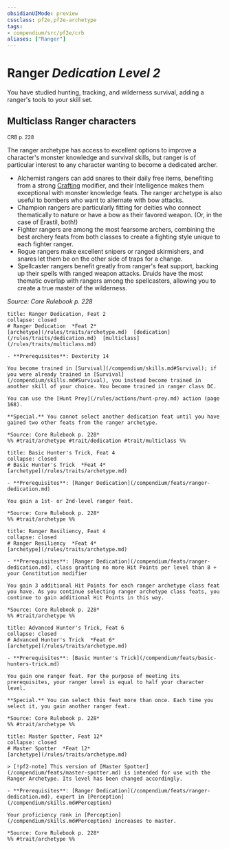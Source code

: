 ```yaml
---
obsidianUIMode: preview
cssclass: pf2e,pf2e-archetype
tags:
- compendium/src/pf2e/crb
aliases: ["Ranger"]
---
```

# Ranger *Dedication Level 2*  

You have studied hunting, tracking, and wilderness survival, adding a ranger's tools to your skill set.

## Multiclass Ranger characters
<sup>CRB p. 228</sup>

The ranger archetype has access to excellent options to improve a character's monster knowledge and survival skills, but ranger is of particular interest to any character wanting to become a dedicated archer.

- Alchemist rangers can add snares to their daily free items, benefiting from a strong [Crafting](/compendium/skills.md#Crafting) modifier, and their Intelligence makes them exceptional with monster knowledge feats. The ranger archetype is also useful to bombers who want to alternate with bow attacks.
- Champion rangers are particularly fitting for deities who connect thematically to nature or have a bow as their favored weapon. (Or, in the case of Erastil, both!)
- Fighter rangers are among the most fearsome archers, combining the best archery feats from both classes to create a fighting style unique to each fighter ranger.
- Rogue rangers make excellent snipers or ranged skirmishers, and snares let them be on the other side of traps for a change.
- Spellcaster rangers benefit greatly from ranger's feat support, backing up their spells with ranged weapon attacks. Druids have the most thematic overlap with rangers among the spellcasters, allowing you to create a true master of the wilderness.

*Source: Core Rulebook p. 228*

```ad-embed-feat
title: Ranger Dedication, Feat 2
collapse: closed
# Ranger Dedication  *Feat 2*  
[archetype](/rules/traits/archetype.md)  [dedication](/rules/traits/dedication.md)  [multiclass](/rules/traits/multiclass.md)  

- **Prerequisites**: Dexterity 14

You become trained in [Survival](/compendium/skills.md#Survival); if you were already trained in [Survival](/compendium/skills.md#Survival), you instead become trained in another skill of your choice. You become trained in ranger class DC.

You can use the [Hunt Prey](/rules/actions/hunt-prey.md) action (page 168).

**Special.** You cannot select another dedication feat until you have gained two other feats from the ranger archetype.

*Source: Core Rulebook p. 228*  
%% #trait/archetype #trait/dedication #trait/multiclass %%
```  

```ad-embed-feat
title: Basic Hunter's Trick, Feat 4
collapse: closed
# Basic Hunter's Trick  *Feat 4*  
[archetype](/rules/traits/archetype.md)  

- **Prerequisites**: [Ranger Dedication](/compendium/feats/ranger-dedication.md)

You gain a 1st- or 2nd-level ranger feat.

*Source: Core Rulebook p. 228*  
%% #trait/archetype %%
```  

```ad-embed-feat
title: Ranger Resiliency, Feat 4
collapse: closed
# Ranger Resiliency  *Feat 4*  
[archetype](/rules/traits/archetype.md)  

- **Prerequisites**: [Ranger Dedication](/compendium/feats/ranger-dedication.md), class granting no more Hit Points per level than 8 + your Constitution modifier

You gain 3 additional Hit Points for each ranger archetype class feat you have. As you continue selecting ranger archetype class feats, you continue to gain additional Hit Points in this way.

*Source: Core Rulebook p. 228*  
%% #trait/archetype %%
```  

```ad-embed-feat
title: Advanced Hunter's Trick, Feat 6
collapse: closed
# Advanced Hunter's Trick  *Feat 6*  
[archetype](/rules/traits/archetype.md)  

- **Prerequisites**: [Basic Hunter's Trick](/compendium/feats/basic-hunters-trick.md)

You gain one ranger feat. For the purpose of meeting its prerequisites, your ranger level is equal to half your character level.

**Special.** You can select this feat more than once. Each time you select it, you gain another ranger feat.

*Source: Core Rulebook p. 228*  
%% #trait/archetype %%
```  

```ad-embed-feat
title: Master Spotter, Feat 12*
collapse: closed
# Master Spotter  *Feat 12*  
[archetype](/rules/traits/archetype.md)  

> [!pf2-note] This version of [Master Spotter](/compendium/feats/master-spotter.md) is intended for use with the Ranger Archetype. Its level has been changed accordingly.

- **Prerequisites**: [Ranger Dedication](/compendium/feats/ranger-dedication.md), expert in [Perception](/compendium/skills.md#Perception)

Your proficiency rank in [Perception](/compendium/skills.md#Perception) increases to master.

*Source: Core Rulebook p. 228*  
%% #trait/archetype %%
```